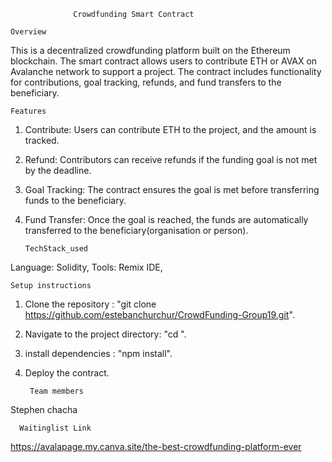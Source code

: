                   Crowdfunding Smart Contract

    Overview
This is a decentralized crowdfunding platform built on the Ethereum blockchain. The smart contract allows users to contribute ETH or AVAX on Avalanche network to support a project. The contract includes functionality for contributions, goal tracking, refunds, and fund transfers to the beneficiary.

    Features
1. Contribute: Users can contribute ETH to the project, and the amount is tracked.
2. Refund: Contributors can receive refunds if the funding goal is not met by the deadline.
3. Goal Tracking: The contract ensures the goal is met before transferring funds to the beneficiary.
4. Fund Transfer: Once the goal is reached, the funds are automatically transferred to the beneficiary(organisation or person).

       TechStack_used
Language: Solidity,
Tools: Remix IDE,

    Setup instructions
1. Clone the repository : "git clone https://github.com/estebanchurchur/CrowdFunding-Group19.git".
2. Navigate to the project directory: "cd <filename>".
3. install dependencies : "npm install".
4. Deploy the contract.

        Team members
Stephen chacha
      
      Waitinglist Link
  https://avalapage.my.canva.site/the-best-crowdfunding-platform-ever
